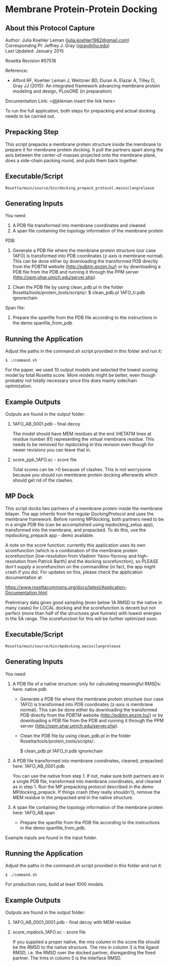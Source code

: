 Membrane Protein-Protein Docking
================================

## About this Protocol Capture
Author: Julia Koehler Leman (julia.koehler1982@gmail.com)  
Corresponding PI: Jeffrey J. Gray (jgray@jhu.edu)  
Last Updated: January 2015  

Rosetta Revision #57518

Reference:
* Alford RF, Koehler Leman J, Weitzner BD, Duran A, Elazar A, Tilley D, Gray JJ 
  (2015): An integrated framework advancing membrane protein modeling and 
  design, PLosONE (in preparation)

Documentation Link: <@jkleman insert the link here>  

To run the full application, both steps for prepacking and actual docking needs
to be carried out. 

Prepacking Step
---------------

This script prepacks a membrane protein structure inside the membrane to prepare
it for membrane protein docking. It pull the partners apart along the axis between
the center-of-masses projected onto the membrane plane, does a side-chain packing
round, and pulls them back together.

## Executable/Script

    Rosetta/main/source/bin/docking_prepack_protocol.macosclangrelease

## Generating Inputs 

You need:
1. A PDB file transformed into membrane coordinates and cleaned
2. A span file containing the topology information of the membrane protein

PDB:
1. Generate a PDB file where the membrane protein structure (our case 1AFO) is 
   transformed into PDB coordinates (z-axis is membrane normal). This can be done 
   either by downloading the transformed PDB directly from the PDBTM website 
   (http://pdbtm.enzim.hu/) or by downloading a PDB file from the PDB and running
   it through the PPM server (http://opm.phar.umich.edu/server.php).

2. Clean the PDB file by using clean_pdb.pl in the folder 
   Rosetta/tools/protein_tools/scripts/:
   $ clean_pdb.pl 1AFO_tr.pdb ignorechain

Span file:
1. Prepare the spanfile from the PDB file according to the instructions in the 
   demo spanfile_from_pdb

## Running the Application

Adjust the paths in the command.sh script provided in this folder and run it:

    $ ./command.sh

For the paper, we used 10 output models and selected the lowest scoring model by
total Rosetta score. More models might be better, even though probably not totally
necessary since this does mainly sidechain optimization.

## Example Outputs

Outputs are found in the output folder:

1. 1AFO_AB_0001.pdb  - final decoy

   The model should have MEM residues at the end (HETATM lines at residue number 81) 
   representing the virtual membrane residue. This needs to be removed for mpdocking in
   this revision even though for newer revisions you can leave that in.

2. score_ppk_1AFO.sc - score file

   Total scores can be >0 because of clashes. This is not worrysome because you 
   should run membrane protein docking afterwards which should get rid of the clashes.

MP Dock
-------

This script docks two partners of a membrane protein inside the membrane bilayer.
The app inherits from the regular DockingProtocol and uses the membrane framework.
Before running MPdocking, both partners need to be in a single PDB file (can be
accomplished using mpdocking_setup app), transformed into the membrane, and
prepacked. To do this, use the mpdocking_prepack app - demo available. 

A note on the score function: currently this application uses its own 
scorefunction (which is a combination of the membrane protein scorefunction 
[low-resolution from Vladimir Yarov-Yarovoy and high-resolution from Patrick Barth]
and the docking scorefunction), so PLEASE don't supply a scorefunction on the 
commandline (in fact, the app might crash if you do). For updates on this, please 
check the application documentation at

https://www.rosettacommons.org/docs/latest/Application-Documentation.html

Preliminary data gives good sampling (even below 1A RMSD to the native in many 
cases) for LOCAL docking and the scorefunction is decent but not perfect 
(more than half of the structures give funnels) with lowest energies in 
the 5A range. The scorefunction for this will be further optimized soon.

## Executable/Script

    Rosetta/main/source/bin/mpdocking.macosclangrelease

## Generating Inputs 

You need:

1.  A PDB file of a native structure: only for calculating meaningful RMSDs:
    here: native.pdb

    * Generate a PDB file where the membrane protein structure (our case 1AFO) 
      is transformed into PDB coordinates (z-axis is membrane normal). This can 
      be done either by downloading the transformed PDB directly from the PDBTM 
      website (http://pdbtm.enzim.hu/) or by downloading a PDB file from the 
      PDB and running it through the PPM server 
      (http://opm.phar.umich.edu/server.php).

    * Clean the PDB file by using clean_pdb.pl in the folder 
      Rosetta/tools/protein_tools/scripts/:

        $ clean_pdb.pl 1AFO_tr.pdb ignorechain

2.  A PDB file transformed into membrane coordinates, cleaned, prepacked:
    here: 1AFO_AB_0001.pdb

    You can use the native from step 1. If not, make sure both partners are in a
    single PDB file, transformed into membrane coordinates, and cleaned as in step 1.
    Run the MP prepacking protocol described in the demo MPdocking_prepack. 
    If things crash (they really shouldn't), remove the MEM residue in the 
    prepacked and in the native structure. 

3.  A span file containing the topology information of the membrane protein
    here: 1AFO_AB.span

    * Prepare the spanfile from the PDB file according to the instructions in 
      the demo spanfile_from_pdb.

Example inputs are found in the input folder.

## Running the Application

Adjust the paths in the command.sh script provided in this folder and run it:

    $ ./command.sh

For production runs, build at least 1000 models. 

## Example Outputs

Outputs are found in the output folder:

1. 1AFO_AB_0001_0001.pdb - final decoy with MEM residue

2. score_mpdock_1AFO.sc  - score file

   If you supplied a proper native, the rms column in the score file should be the
   RMSD to the native structure. The rms in column 3 is the ligand RMSD, i.e. the 
   RMSD over the docked partner, disregarding the fixed partner. The Irms in column
   5 is the interface RMSD.

